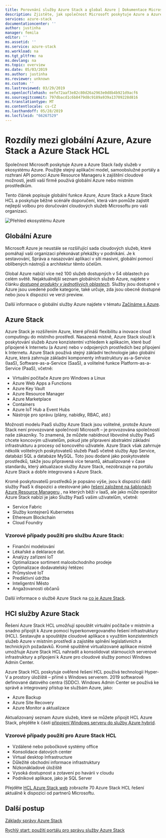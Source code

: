 ```yaml
---
title: Porovnání služby Azure Stack a global Azure | Dokumentace Microsoftu
description: Zjistěte, jak společnost Microsoft poskytuje Azure a Azure Stack řady služeb v ekosystému Azure
services: azure-stack
documentationcenter: ''
author: justinha
manager: femila
editor: ''
ms.assetid: ''
ms.service: azure-stack
ms.workload: na
ms.tgt_pltfrm: na
ms.devlang: na
ms.topic: overview
ms.date: 05/03/2019
ms.author: justinha
ms.reviewer: unknown
ms.custom: ''
ms.lastreviewed: 03/29/2019
ms.openlocfilehash: eefe72aaf3e82c80d26a2963e0d8b4b921d9acf6
ms.sourcegitcommit: 797dbacd1c6b8479d8c9189a939a13709228d816
ms.translationtype: MT
ms.contentlocale: cs-CZ
ms.lasthandoff: 05/28/2019
ms.locfileid: "66267529"
---
```

# <a name="differences-between-global-azure-azure-stack-and-azure-stack-hci"></a>Rozdíly mezi globální Azure, Azure Stack a Azure Stack HCL

Společnost Microsoft poskytuje Azure a Azure Stack řady služeb v ekosystému Azure. Použijte stejný aplikační model, samoobslužné portály a rozhraní API pomocí Azure Resource Manageru k zajištění cloudové možnosti, jestli vaší firmě používá globální Azure nebo místním prostředkům.

Tento článek popisuje globální funkce Azure, Azure Stack a Azure Stack HCL a poskytuje běžné scénáře doporučení, která vám pomůže zajistit nejlepší volbou pro doručování cloudových služeb Microsoftu pro vaši organizaci.

![Přehled ekosystému Azure](./media/compare-azure-azure-stack/azure-family.png)

## <a name="global-azure"></a>Globální Azure

Microsoft Azure je neustále se rozšiřující sada cloudových služeb, které pomáhají vaší organizaci překonávat překážky v podnikání. Je k sestavování, Správa a nasazování aplikací v síti masivní, globální pomocí oblíbených nástrojů a architektur těmto účelům.

Global Azure nabízí více než 100 služeb dostupných v 54 oblastech po celém světě. Nejaktuálnější seznam globálních služeb Azure, najdete v článku [ *dostupné produkty v jednotlivých oblastech*](https://azure.microsoft.com/regions/services). Služby jsou dostupné v Azure jsou uvedené podle kategorie, také určuje, zda jsou obecně dostupné nebo jsou k dispozici ve verzi preview.

Další informace o globální služby Azure najdete v tématu [Začínáme s Azure](https://docs.microsoft.com/azure/#pivot=get-started&panel=get-started1).

## <a name="azure-stack"></a>Azure Stack

Azure Stack je rozšířením Azure, které přináší flexibilitu a inovace cloud computingu do místního prostředí. Nasazená místně, Azure Stack slouží k poskytování služeb Azure konzistentní vzhledem k aplikacím, které buď připojené k Internetu (a Azure) nebo v odpojených prostředích bez připojení k Internetu. Azure Stack používá stejný základní technologie jako globální Azure, která zahrnuje základní komponenty infrastruktury as-a-Service (IaaS), Software-as-a-Service (SaaS), a volitelné funkce Platform-as-a-Service (PaaS), včetně:

- Virtuální počítače Azure pro Windows a Linux
- Azure Web Apps a Functions
- Azure Key Vault
- Azure Resource Manager
- Azure Marketplace
- Containers
- Azure IoT Hub a Event Hubs
- Nástroje pro správu (plány, nabídky, RBAC, atd.)

Možnosti modelu PaaS služby Azure Stack jsou volitelné, protože Azure Stack není provozované společností Microsoft – je provozována společností naše zákazníky. To znamená, že můžete nabídnout libovolné služby PaaS chcete koncovým uživatelům, pokud jste připraveni abstraktní základní infrastrukturu a procesy od koncového uživatele. Azure Stack však zahrnuje několik volitelných poskytovatelů služeb PaaS včetně služby App Service, databází SQL a databáze MySQL. Toto jsou dodané jako poskytovatele prostředků, takže jsou připravená více tenantů, aktualizované v čase standardu, který aktualizace služby Azure Stack, nezobrazuje na portálu Azure Stack a dobře integrovaná s Azure Stack.

Kromě poskytovatelů prostředků je popsáno výše, jsou k dispozici další služby PaaS k dispozici a otestované jako [řešení založené na šablonách Azure Resource Manageru](https://github.com/Azure/AzureStack-QuickStart-Templates) , na kterých běží v IaaS, ale jako může operátor Azure Stack nabízí je jako Služby PaaS vašim uživatelům, včetně:

- Service Fabric
- Služby kontejnerů Kubernetes
- Ethereum Blockchain
- Cloud Foundry

### <a name="example-use-cases-for-azure-stack"></a>Vzorové případy použití pro službu Azure Stack:

- Finanční modelování
- Lékařské a deklarace dat.
- Analýzy zařízení IoT
- Optimalizace sortiment maloobchodního prodeje
- Optimalizace dodavatelský řetězec
- Průmyslové IoT
- Prediktivní údržba
- Inteligentní Město
- Angažovanosti občanů

Další informace o službě Azure Stack na [co je Azure Stack](azure-stack-overview.md).

## <a name="azure-stack-hci"></a>HCI služby Azure Stack 

Řešení Azure Stack HCL umožňují spouštět virtuální počítače v místním a snadno připojit k Azure pomocí hyperkonvergovaného řešení infrastruktury (HCL). Sestavujte a spouštějte cloudové aplikace s využitím konzistentních služeb Azure v místním prostředí a zajistěte splnění legislativních a technických požadavků. Kromě spuštěné virtualizované aplikace místně umožňuje Azure Stack HCL nahradit a konsolidovat stárnoucích serverové infrastruktury a připojení k Azure pro cloudové služby pomocí Windows Admin Center.

Azure Stack HCL poskytuje ověřené řešení HCL používá technologii Hyper-V a prostory úložiště – přímé s Windows serverem. 2019 softwarově definované datového centra (SDDC). Windows Admin Center se používá ke správě a integrovaný přístup ke službám Azure, jako:

- Azure Backup
- Azure Site Recovery
- Azure Monitor a aktualizace

Aktualizovaný seznam Azure služeb, které se můžete připojit HCL Azure Stack, přejděte k části [připojení Windows serveru do služby Azure hybrid](https://docs.microsoft.com/windows-server/azure-hybrid-services/index).

### <a name="example-use-cases-for-azure-stack-hci"></a>Vzorové případy použití pro Azure Stack HCL
- Vzdálené nebo pobočkové systémy office
- Konsolidace datových center
- Virtual desktop Infrastructure
- Důležité obchodní informace infrastruktury
- Nízkonákladové úložiště
- Vysoká dostupnost a zotavení po havárii v cloudu
- Podnikové aplikace, jako je SQL Server

Přejděte [HCL Azure Stack web](https://azure.microsoft.com/overview/azure-stack/hci/) zobrazíte 70 Azure Stack HCL řešení aktuálně k dispozici od partnerů Microsoftu.

## <a name="next-steps"></a>Další postup

[Základy správy Azure Stack](azure-stack-manage-basics.md)

[Rychlý start: použití portálu pro správu služby Azure Stack](azure-stack-manage-portals.md)

